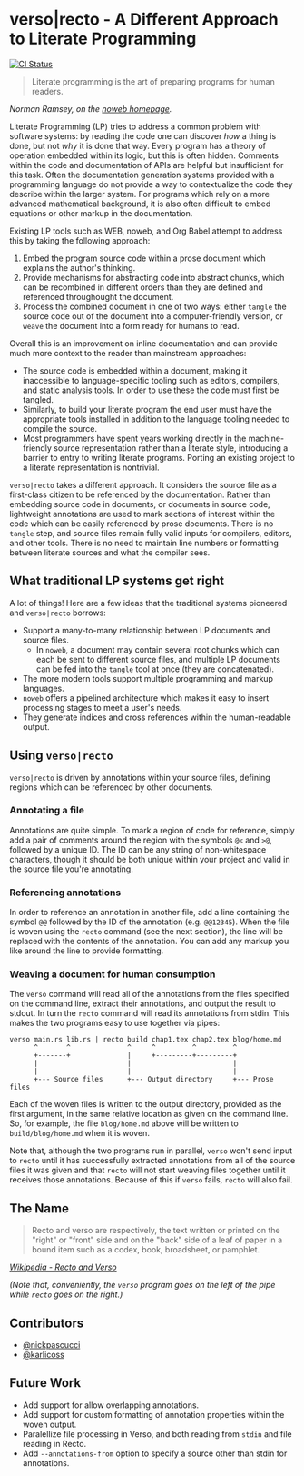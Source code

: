 # verso|recto - A Different Approach to Literate Programming

[![CI Status](https://github.com/nickpascucci/verso/workflows/Rust/badge.svg)](https://github.com/nickpascucci/verso/actions)

> Literate programming is the art of preparing programs for human readers.

_Norman Ramsey, on the [noweb homepage](https://www.cs.tufts.edu/~nr/noweb/)._

Literate Programming (LP) tries to address a common problem with software systems: by reading the
code one can discover _how_ a thing is done, but not _why_ it is done that way. Every program has a
theory of operation embedded within its logic, but this is often hidden. Comments within the code
and documentation of APIs are helpful but insufficient for this task. Often the documentation
generation systems provided with a programming language do not provide a way to contextualize the
code they describe within the larger system. For programs which rely on a more advanced mathematical
background, it is also often difficult to embed equations or other markup in the documentation.

Existing LP tools such as WEB, noweb, and Org Babel attempt to address this by taking the following
approach:

1. Embed the program source code within a prose document which explains the author's thinking.
2. Provide mechanisms for abstracting code into abstract chunks, which can be recombined in
   different orders than they are defined and referenced throughought the document.
3. Process the combined document in one of two ways: either `tangle` the source code out of the
   document into a computer-friendly version, or `weave` the document into a form ready for humans
   to read.

Overall this is an improvement on inline documentation and can provide much more context to the
reader than mainstream approaches:

- The source code is embedded within a document, making it inaccessible to language-specific tooling
  such as editors, compilers, and static analysis tools. In order to use these the code must first
  be tangled.
- Similarly, to build your literate program the end user must have the appropriate tools installed
  in addition to the language tooling needed to compile the source.
- Most programmers have spent years working directly in the machine-friendly source representation
  rather than a literate style, introducing a barrier to entry to writing literate programs. Porting
  an existing project to a literate representation is nontrivial.

`verso|recto` takes a different approach. It considers the source file as a first-class citizen to
be referenced by the documentation. Rather than embedding source code in documents, or documents in
source code, lightweight annotations are used to mark sections of interest within the code which can
be easily referenced by prose documents. There is no `tangle` step, and source files remain fully
valid inputs for compilers, editors, and other tools. There is no need to maintain line numbers or
formatting between literate sources and what the compiler sees.

## What traditional LP systems get right

A lot of things! Here are a few ideas that the traditional systems pioneered and `verso|recto`
borrows:

- Support a many-to-many relationship between LP documents and source files.
  - In `noweb`, a document may contain several root chunks which can each be sent to different
    source files, and multiple LP documents can be fed into the `tangle` tool at once (they are
    concatenated).
- The more modern tools support multiple programming and markup languages.
- `noweb` offers a pipelined architecture which makes it easy to insert processing stages to meet a
  user's needs.
- They generate indices and cross references within the human-readable output.

## Using `verso|recto`

`verso|recto` is driven by annotations within your source files, defining regions which can be
referenced by other documents.

### Annotating a file

Annotations are quite simple. To mark a region of code for reference, simply add a pair of comments
around the region with the symbols `@<` and `>@`, followed by a unique ID. The ID can be any string
of non-whitespace characters, though it should be both unique within your project and valid in the
source file you're annotating.

### Referencing annotations

In order to reference an annotation in another file, add a line containing the symbol `@@` followed
by the ID of the annotation (e.g. `@@12345`). When the file is woven using the `recto` command (see
the next section), the line will be replaced with the contents of the annotation. You can add any
markup you like around the line to provide formatting.

### Weaving a document for human consumption

The `verso` command will read all of the annotations from the files specified on the command line,
extract their annotations, and output the result to stdout. In turn the `recto` command will read
its annotations from stdin. This makes the two programs easy to use together via pipes:

```
verso main.rs lib.rs | recto build chap1.tex chap2.tex blog/home.md
      ^       ^              ^     ^         ^         ^
      +-------+              |     +---------+---------+
      |                      |                         |
      |                      |                         |
      +--- Source files      +--- Output directory     +--- Prose files
```

Each of the woven files is written to the output directory, provided as the first argument, in the
same relative location as given on the command line. So, for example, the file `blog/home.md` above
will be written to `build/blog/home.md` when it is woven.

Note that, although the two programs run in parallel, `verso` won't send input to `recto` until it
has successfully extracted annotations from all of the source files it was given and that `recto`
will not start weaving files together until it receives those annotations. Because of this if
`verso` fails, `recto` will also fail.

## The Name

> Recto and verso are respectively, the text written or printed on the "right" or "front" side and
> on the "back" side of a leaf of paper in a bound item such as a codex, book, broadsheet, or
> pamphlet.

_[Wikipedia - Recto and Verso](https://en.wikipedia.org/wiki/Recto_and_verso)_

_(Note that, conveniently, the `verso` program goes on the left of the pipe while `recto` goes on
the right.)_

## Contributors

- [@nickpascucci](https://github.com/nickpascucci/)
- [@karlicoss](https://github.com/karlicoss/)

## Future Work

- Add support for allow overlapping annotations.
- Add support for custom formatting of annotation properties within the woven output.
- Paralellize file processing in Verso, and both reading from `stdin` and file reading in Recto.
- Add `--annotations-from` option to specify a source other than stdin for annotations.
